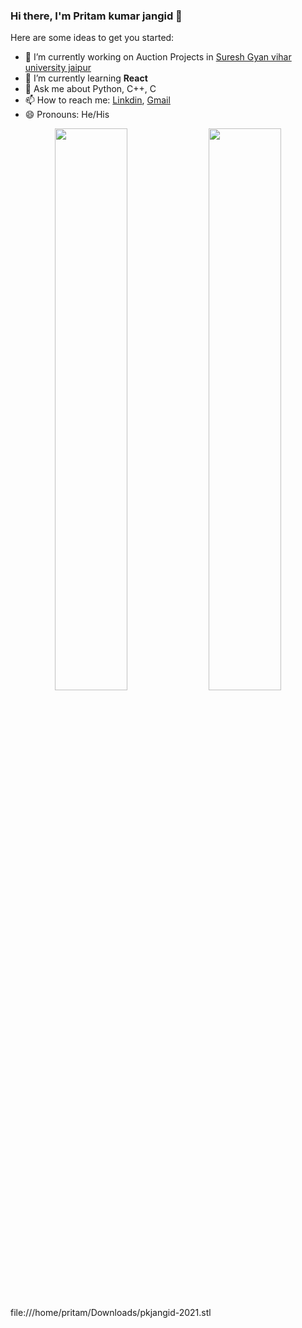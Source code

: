 ### Hi there, I'm Pritam kumar jangid 👋

Here are some ideas to get you started:


- 🔭 I’m currently working on Auction Projects in  [Suresh Gyan vihar university jaipur](https://gyanvihar.org/) 
- 🌱 I’m currently learning **React**
- 💬 Ask me about Python, C++, C
- 📫 How to reach me: [Linkdin](https://www.linkedin.com/in/pritam-kumar-/), [Gmail](pritamjangidsgvu@gmail.com)
- 😄 Pronouns: He/His



<p align="center">
  <img width="48%" src="https://github-readme-stats.vercel.app/api?username=pkjangid&&show_icons=true&title_color=yellow&icon_color=yellow&text_color=yellow&bg_color=black" />
  <img width="48%" src="https://github-readme-streak-stats.herokuapp.com/?user=pkjangid&show_icons=true&title_color=yellow&icon_color=yellow&text_color=yellow&bg_color=black" />
</p>

 file:///home/pritam/Downloads/pkjangid-2021.stl
